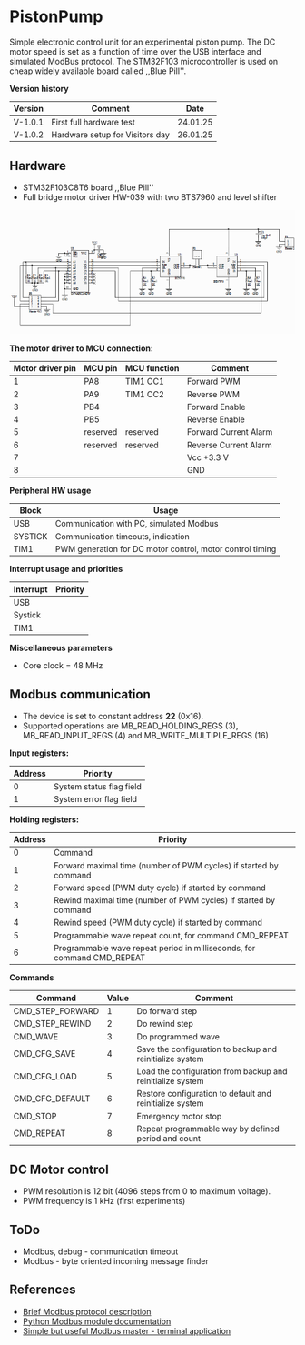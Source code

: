 # PistonPump

Simple electronic control unit for an experimental piston pump. The DC motor speed is set as a function of time over the USB interface and simulated ModBus protocol. The STM32F103 microcontroller is used on cheap widely available board called ,,Blue Pill''.

**Version history**

| Version | Comment | Date |
| --- | --- | --- |
| V-1.0.1 | First full hardware test | 24.01.25 |
| V-1.0.2 | Hardware setup for Visitors day | 26.01.25 |


## Hardware

- STM32F103C8T6 board ,,Blue Pill''
- Full bridge motor driver HW-039 with two BTS7960 and level shifter

![HW-039 schematics](Documents/hw_039_schematics.png "The schematic diagram of the motor driver")

**The motor driver to MCU connection:**

| Motor driver pin | MCU pin | MCU function | Comment |
| --- | --- | --- | --- |
| 1 | PA8 | TIM1 OC1 | Forward PWM |
| 2 | PA9 | TIM1 OC2 | Reverse PWM |
| 3 | PB4 |  | Forward Enable |
| 4 | PB5 |  | Reverse Enable |
| 5 | reserved | reserved | Forward Current Alarm |
| 6 | reserved | reserved | Reverse Current Alarm |
| 7 |  |  | Vcc +3.3 V |
| 8 |  |  | GND |

**Peripheral HW usage**

| Block | Usage |
| --- | --- |
| USB | Communication with PC, simulated Modbus |
| SYSTICK | Communication timeouts, indication |
| TIM1 | PWM generation for DC motor control, motor control timing |

**Interrupt usage and priorities**

| Interrupt | Priority |
| --- | --- |
| USB |  |
| Systick |  |
| TIM1 |  |

**Miscellaneous parameters**

- Core clock = 48 MHz


## Modbus communication

- The device is set to constant address **22** (0x16).
- Supported operations are MB_READ_HOLDING_REGS (3), MB_READ_INPUT_REGS (4) and MB_WRITE_MULTIPLE_REGS (16)

**Input registers:**

| Address | Priority |
| --- | --- |
| 0 | System status flag field |
| 1 | System error flag field |

**Holding registers:**

| Address | Priority |
| --- | --- |
| 0 | Command |
| 1 | Forward maximal time (number of PWM cycles) if started by command |
| 2 | Forward speed (PWM duty cycle) if started by command |
| 3 | Rewind maximal time (number of PWM cycles) if started by command |
| 4 | Rewind speed (PWM duty cycle) if started by command |
| 5 | Programmable wave repeat count, for command CMD_REPEAT |
| 6 | Programmable wave repeat period in milliseconds, for command CMD_REPEAT |


**Commands**

| Command | Value | Comment |
| --- | --- | --- |
| CMD_STEP_FORWARD | 1 | Do forward step                                            |
| CMD_STEP_REWIND  | 2 | Do rewind step                                             |
| CMD_WAVE         | 3 | Do programmed wave                                         |
| CMD_CFG_SAVE     | 4 | Save the configuration to backup and reinitialize system   |
| CMD_CFG_LOAD     | 5 | Load the configuration from backup and reinitialize system |
| CMD_CFG_DEFAULT  | 6 | Restore configuration to default and reinitialize system   |
| CMD_STOP         | 7 | Emergency motor stop                                       |
| CMD_REPEAT       | 8 | Repeat programmable way by defined period and count        |

## DC Motor control

- PWM resolution is 12 bit (4096 steps from 0 to maximum voltage).
- PWM frequency is 1 kHz
(first experiments)

## ToDo

- Modbus, debug - communication timeout
- Modbus - byte oriented incoming message finder

## References

- [Brief Modbus protocol description](https://www.modbustools.com/modbus.html)
- [Python Modbus module documentation](https://pymodbus.readthedocs.io)
- [Simple but useful Modbus master - terminal application](https://qmodbus.sourceforge.net)
